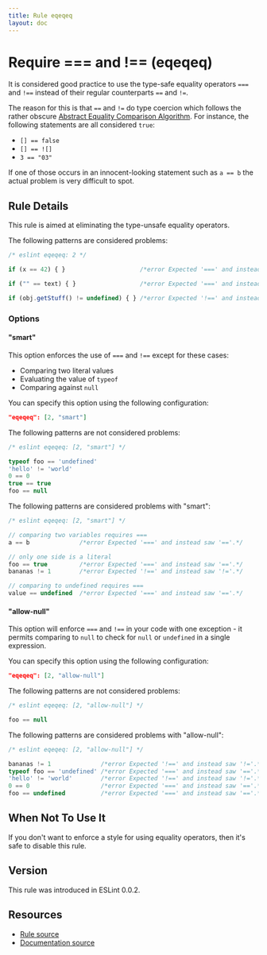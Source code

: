```yaml
---
title: Rule eqeqeq
layout: doc
---
```

<!-- Note: No pull requests accepted for this file. See README.md in the root directory for details. -->
# Require === and !== (eqeqeq)

It is considered good practice to use the type-safe equality operators `===` and `!==` instead of their regular counterparts `==` and `!=`.

The reason for this is that `==` and `!=` do type coercion which follows the rather obscure [Abstract Equality Comparison Algorithm](http://www.ecma-international.org/ecma-262/5.1/#sec-11.9.3).
For instance, the following statements are all considered `true`:

* `[] == false`
* `[] == ![]`
* `3 == "03"`

If one of those occurs in an innocent-looking statement such as `a == b` the actual problem is very difficult to spot.

## Rule Details

This rule is aimed at eliminating the type-unsafe equality operators.

The following patterns are considered problems:

```js
/* eslint eqeqeq: 2 */

if (x == 42) { }                     /*error Expected '===' and instead saw '=='.*/

if ("" == text) { }                  /*error Expected '===' and instead saw '=='.*/

if (obj.getStuff() != undefined) { } /*error Expected '!==' and instead saw '!='.*/
```

### Options

#### "smart"

This option enforces the use of `===` and `!==` except for these cases:

* Comparing two literal values
* Evaluating the value of `typeof`
* Comparing against `null`

You can specify this option using the following configuration:

```json
"eqeqeq": [2, "smart"]
```

The following patterns are not considered problems:

```js
/* eslint eqeqeq: [2, "smart"] */

typeof foo == 'undefined'
'hello' != 'world'
0 == 0
true == true
foo == null
```

The following patterns are considered problems with "smart":

```js
/* eslint eqeqeq: [2, "smart"] */

// comparing two variables requires ===
a == b              /*error Expected '===' and instead saw '=='.*/

// only one side is a literal
foo == true         /*error Expected '===' and instead saw '=='.*/
bananas != 1        /*error Expected '!==' and instead saw '!='.*/

// comparing to undefined requires ===
value == undefined  /*error Expected '===' and instead saw '=='.*/
```

#### "allow-null"

This option will enforce `===` and `!==` in your code with one exception - it permits comparing to `null` to check for `null` or `undefined` in a single expression.

You can specify this option using the following configuration:

```json
"eqeqeq": [2, "allow-null"]
```

The following patterns are not considered problems:

```js
/* eslint eqeqeq: [2, "allow-null"] */

foo == null
```

The following patterns are considered problems with "allow-null":

```js
/* eslint eqeqeq: [2, "allow-null"] */

bananas != 1              /*error Expected '!==' and instead saw '!='.*/
typeof foo == 'undefined' /*error Expected '===' and instead saw '=='.*/
'hello' != 'world'        /*error Expected '!==' and instead saw '!='.*/
0 == 0                    /*error Expected '===' and instead saw '=='.*/
foo == undefined          /*error Expected '===' and instead saw '=='.*/
```

## When Not To Use It

If you don't want to enforce a style for using equality operators, then it's safe to disable this rule.

## Version

This rule was introduced in ESLint 0.0.2.

## Resources

* [Rule source](https://github.com/eslint/eslint/tree/master/lib/rules/eqeqeq.js)
* [Documentation source](https://github.com/eslint/eslint/tree/master/docs/rules/eqeqeq.md)
